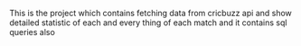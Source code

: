 This is the project which contains fetching data from cricbuzz api and show detailed statistic of each and every thing of each match and it contains sql queries also
